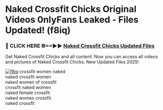 # Naked Crossfit Chicks Original Videos 0nlyFans Leaked - Files Updated! (f8iq)

<h3>🔴 CLICK HERE 🌐==►► <a href="https://tinyurl.com/up5wt9bj" rel="nofollow">Naked Crossfit Chicks Updated Files</a></h3>

Get Naked Crossfit Chicks and all content. Now you can access all videos and pictures of Naked Crossfit Chicks. New Updated Files 2025!

[![f8iq](https://i.imgur.com/ABiUzMV.gif)](https://tinyurl.com/up5wt9bj)
crossfit women naked<br>
naked crossfit women<br>
naked women of crossfit<br>
crossfit naked women<br>
naked female crossfit<br>
naked women crossfit<br>
naked crossfit